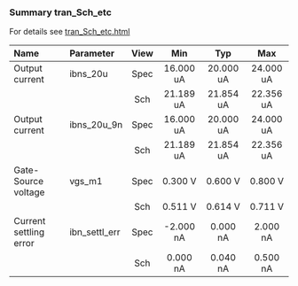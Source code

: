 ### Summary tran_Sch_etc

For details see <a href='tran_Sch_etc.html'>tran_Sch_etc.html</a>

|**Name**|**Parameter**|**View**|**Min** | **Typ** | **Max**|
|:---|:---|:---:|:---:|:---:|:---:|
|Output current|ibns\_20u | Spec | 16.000 uA | 20.000 uA | 24.000 uA |
| | | Sch|21.189 uA | 21.854 uA | 22.356 uA |
|Output current|ibns\_20u\_9n | Spec | 16.000 uA | 20.000 uA | 24.000 uA |
| | | Sch|21.189 uA | 21.854 uA | 22.356 uA |
|Gate-Source voltage|vgs\_m1 | Spec | 0.300 V | 0.600 V | 0.800 V |
| | | Sch|0.511 V | 0.614 V | 0.711 V |
|Current settling error|ibn\_settl\_err | Spec | -2.000 nA | 0.000 nA | 2.000 nA |
| | | Sch|0.000 nA | 0.040 nA | 0.500 nA |
